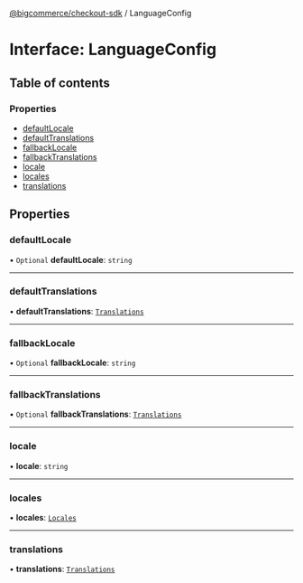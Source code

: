 [@bigcommerce/checkout-sdk](../README.md) / LanguageConfig

# Interface: LanguageConfig

## Table of contents

### Properties

- [defaultLocale](LanguageConfig.md#defaultlocale)
- [defaultTranslations](LanguageConfig.md#defaulttranslations)
- [fallbackLocale](LanguageConfig.md#fallbacklocale)
- [fallbackTranslations](LanguageConfig.md#fallbacktranslations)
- [locale](LanguageConfig.md#locale)
- [locales](LanguageConfig.md#locales)
- [translations](LanguageConfig.md#translations)

## Properties

### defaultLocale

• `Optional` **defaultLocale**: `string`

___

### defaultTranslations

• **defaultTranslations**: [`Translations`](Translations.md)

___

### fallbackLocale

• `Optional` **fallbackLocale**: `string`

___

### fallbackTranslations

• `Optional` **fallbackTranslations**: [`Translations`](Translations.md)

___

### locale

• **locale**: `string`

___

### locales

• **locales**: [`Locales`](Locales.md)

___

### translations

• **translations**: [`Translations`](Translations.md)
